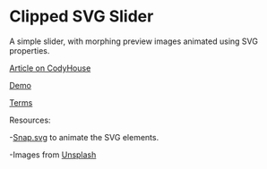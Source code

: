 Clipped SVG Slider
=========

A simple slider, with morphing preview images animated using SVG properties.

[Article on CodyHouse](https://codyhouse.co/gem/clipped-svg-slider/)

[Demo](https://codyhouse.co/demo/clipped-svg-slider/diamond.html)
 
[Terms](https://codyhouse.co/terms/)

Resources:

-[Snap.svg](http://snapsvg.io/) to animate the SVG elements.

-Images from [Unsplash](https://unsplash.com/)